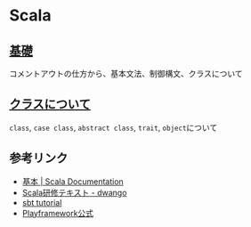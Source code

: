 # Scala

## [基礎](basic.md)

コメントアウトの仕方から、基本文法、制御構文、クラスについて

## [クラスについて](https://github.com/rokumura7/gitbook/tree/c5da715a35468f2889a3f60c33c10e51f32fcf5c/languages-and-frameworks/scala/class.md)

`class`, `case class`, `abstract class`, `trait`, `object`について

## 参考リンク

* [基本 \| Scala Documentation](https://docs.scala-lang.org/ja/tour/basics.html)
* [Scala研修テキスト - dwango](https://scala-text.github.io/scala_text/)
* [sbt tutorial](https://www.scala-sbt.org/0.13/docs/ja/Getting-Started.html)
* [Playframework公式](https://www.playframework.com/)

